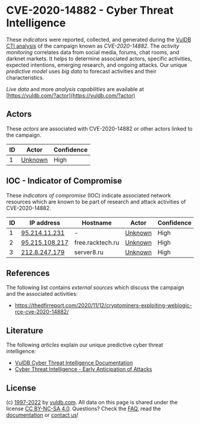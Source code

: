 # CVE-2020-14882 - Cyber Threat Intelligence

These _indicators_ were reported, collected, and generated during the [VulDB CTI analysis](https://vuldb.com/?kb.cti) of the campaign known as _CVE-2020-14882_. The _activity monitoring_ correlates data from social media, forums, chat rooms, and darknet markets. It helps to determine associated actors, specific activities, expected intentions, emerging research, and ongoing attacks. Our unique _predictive model_ uses _big data_ to forecast activities and their characteristics.

_Live data_ and more _analysis capabilities_ are available at [https://vuldb.com/?actor](https://vuldb.com/?actor)

## Actors

These _actors_ are associated with CVE-2020-14882 or other actors linked to the campaign.

ID | Actor | Confidence
-- | ----- | ----------
1 | [Unknown](https://vuldb.com/?actor.unknown) | High

## IOC - Indicator of Compromise

These _indicators of compromise_ (IOC) indicate associated network resources which are known to be part of research and attack activities of CVE-2020-14882.

ID | IP address | Hostname | Actor | Confidence
-- | ---------- | -------- | ----- | ----------
1 | [95.214.11.231](https://vuldb.com/?ip.95.214.11.231) | - | [Unknown](https://vuldb.com/?actor.unknown) | High
2 | [95.215.108.217](https://vuldb.com/?ip.95.215.108.217) | free.racktech.ru | [Unknown](https://vuldb.com/?actor.unknown) | High
3 | [212.8.247.179](https://vuldb.com/?ip.212.8.247.179) | server8.ru | [Unknown](https://vuldb.com/?actor.unknown) | High

## References

The following list contains _external sources_ which discuss the campaign and the associated activities:

* https://thedfirreport.com/2020/11/12/cryptominers-exploiting-weblogic-rce-cve-2020-14882/

## Literature

The following _articles_ explain our unique predictive cyber threat intelligence:

* [VulDB Cyber Threat Intelligence Documentation](https://vuldb.com/?kb.cti)
* [Cyber Threat Intelligence - Early Anticipation of Attacks](https://www.scip.ch/en/?labs.20201022)

## License

(c) [1997-2022](https://vuldb.com/?kb.changelog) by [vuldb.com](https://vuldb.com/?kb.about). All data on this page is shared under the license [CC BY-NC-SA 4.0](https://creativecommons.org/licenses/by-nc-sa/4.0/). Questions? Check the [FAQ](https://vuldb.com/?kb.faq), read the [documentation](https://vuldb.com/?kb) or [contact us](https://vuldb.com/?contact)!
